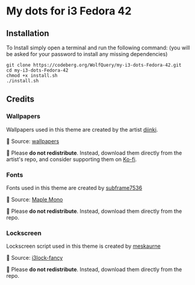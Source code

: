# My dots for i3 Fedora 42

## Installation
To Install simply open a terminal and run the following command: (you will be asked for your password to install any missing dependencies)
```
git clone https://codeberg.org/WolfQuery/my-i3-dots-Fedora-42.git
cd my-i3-dots-Fedora-42
chmod +x install.sh
./install.sh
```

## Credits
### Wallpapers

Wallpapers used in this theme are created by the artist [diinki](https://github.com/diinki).

📁 Source: [wallpapers](https://github.com/diinki/wallpapers)

🙏 Please **do not redistribute**. Instead, download them directly from the artist's repo, and consider supporting them on [Ko-fi](https://ko-fi.com/E1E81FQW4S).

### Fonts

Fonts used in this theme are created by [subframe7536](https://github.com/subframe7536)

📁 Source: [Maple Mono](https://github.com/subframe7536/maple-font)

🙏 Please **do not redistribute**. Instead, download them directly from the repo.

### Lockscreen

Lockscreen script used in this theme is created by [meskaurne](https://github.com/meskarune)

📁 Source: [i3lock-fancy](https://github.com/meskarune/i3lock-fancy)

🙏 Please **do not redistribute**. Instead, download them directly from the repo.